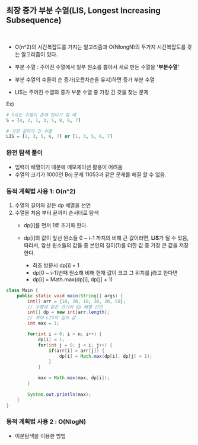 ## 최장 증가 부분 수열(LIS, Longest Increasing Subsequence)

<br>

- O(n^2)의 시간복잡도를 가지는 알고리즘과 O(NlongN)의 두가지 시간복잡도를 갖는 알고리즘이 있다.

- 부분 수열 : 주어진 수열에서 일부 원소를 뽑아서 새로 만든 수열을 **'부분수열'**
- 부분 수열의 수들이 순 증가(오름차순을 유지)하면 증가 부분 수열
- LIS는 주어진 수열의 증가 부분 수열 중 가장 긴 것을 찾는 문제

Ex)
```python
# S라는 수열이 존재 한다고 할 때
S = [4, 2, 1, 3, 5, 8, 6, 7]

# 가장 길이가 긴 수열
LIS = [2, 3, 5, 6, 7] or [1, 3, 5, 6, 7]
```


### 완전 탐색 풀이
- 입력이 배열이기 때문에 메모제이션 활용이 어려움
- 수열의 크기가 1000인 Boj 문제 11053과 같은 문제를 해결 할 수 없음.

### 동적 계획법 사용 1: O(n^2)

1) 수열의 길이와 같은 dp 배열을 선언
2) 수열을 처음 부터 끝까지 순서대로 탐색
    - dp[i]를 먼저 1로 초기화 한다.
    - dp[i]의 값이 앞선 원소들 0 ~ i-1 까지의 비해 큰 값이라면, **LIS**가 될 수 있음,  
    따라서, 앞선 원소들의 값들 중 본인의 길이(1)를 더한 값 중 가장 큰 값을 저장한다.
    
        * 최초 방문시 dp[i] = 1
        * dp[0 ~ i-1]번째 원소해 비해 현재 값이 크고 그 위치를 j라고 한다면
        * dp[i] = Math.max(dp[i], dp[j] + 1)

    
```java
class Main {
    public static void main(String[] args) {
        int[] arr = {10, 20, 10, 30, 20, 50};
        // 수열과 같은 크기의 dp 배열 선언
        int[] dp = new int[arr.length];
        // 최대 LIS의 길이 값
        int max = 1;

        for(int i = 0; i < n; i++) {
            dp[i] = 1;
            for(int j = 0; j < i; j++) {
                if(arr[i] > arr[j]) {
                    dp[i] = Math.max(dp[i], dp[j] + 1);
                }
            }

            max = Math.max(max, dp[i]);
        }
        
        System.out.println(max);
    }
}
```


### 동적 계획법 사용 2 : O(NlogN)

- 이분탐색을 이용한 방법

